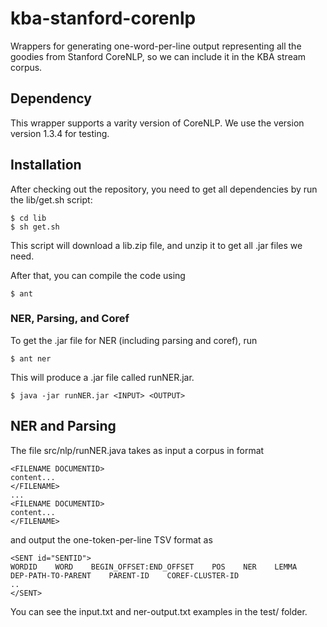 kba-stanford-corenlp
====================

Wrappers for generating one-word-per-line output representing all the goodies from Stanford CoreNLP, so we can include it in the KBA stream corpus.

## Dependency ##

This wrapper supports a varity version of CoreNLP. We use the version version 1.3.4 for testing.

## Installation ##

After checking out the repository, you need to get all dependencies by run the lib/get.sh script:

    $ cd lib
    $ sh get.sh

This script will download a lib.zip file, and unzip it to get all .jar files we need.

After that, you can compile the code using

    $ ant

### NER, Parsing, and Coref

To get the .jar file for NER (including parsing and coref), run

    $ ant ner

This will produce a .jar file called runNER.jar.

    $ java -jar runNER.jar <INPUT> <OUTPUT>


## NER and Parsing ##

The file src/nlp/runNER.java takes as input a corpus in format

    <FILENAME DOCUMENTID>
    content...
    </FILENAME>
    ...
    <FILENAME DOCUMENTID>
    content...
    </FILENAME>

and output the one-token-per-line TSV format as

    <SENT id="SENTID">
    WORDID    WORD    BEGIN_OFFSET:END_OFFSET    POS    NER    LEMMA    DEP-PATH-TO-PARENT    PARENT-ID    COREF-CLUSTER-ID
    ..
    </SENT>

You can see the input.txt and ner-output.txt examples in the test/ folder.